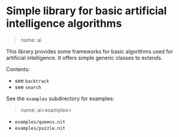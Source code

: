 # Simple library for basic artificial intelligence algorithms

> name: ai

This library provides some frameworks for basic algorithms used for artificial intelligence.
It offers simple generic classes to extends.

Contents:

* see `backtrack`
* see `search`

See the `examples` subdirectory for examples:

> name: ai>examples>

* `examples/queens.nit`
* `examples/puzzle.nit`

